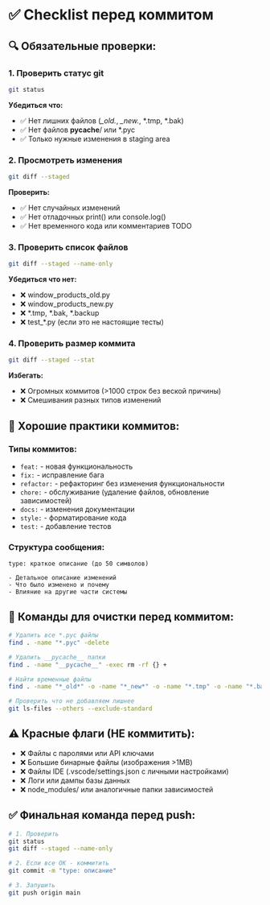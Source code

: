 # ✅ Checklist перед коммитом

## 🔍 Обязательные проверки:

### 1. Проверить статус git
```bash
git status
```
**Убедиться что:**
- ✅ Нет лишних файлов (*_old.*, *_new.*, *.tmp, *.bak)
- ✅ Нет файлов __pycache__/ или *.pyc 
- ✅ Только нужные изменения в staging area

### 2. Просмотреть изменения  
```bash
git diff --staged
```
**Проверить:**
- ✅ Нет случайных изменений
- ✅ Нет отладочных print() или console.log()
- ✅ Нет временного кода или комментариев TODO

### 3. Проверить список файлов
```bash
git diff --staged --name-only
```
**Убедиться что нет:**
- ❌ window_products_old.py
- ❌ window_products_new.py  
- ❌ *.tmp, *.bak, *.backup
- ❌ test_*.py (если это не настоящие тесты)

### 4. Проверить размер коммита
```bash
git diff --staged --stat
```
**Избегать:**
- ❌ Огромных коммитов (>1000 строк без веской причины)
- ❌ Смешивания разных типов изменений

## 📝 Хорошие практики коммитов:

### Типы коммитов:
- `feat:` - новая функциональность
- `fix:` - исправление бага
- `refactor:` - рефакторинг без изменения функциональности  
- `chore:` - обслуживание (удаление файлов, обновление зависимостей)
- `docs:` - изменения документации
- `style:` - форматирование кода
- `test:` - добавление тестов

### Структура сообщения:
```
type: краткое описание (до 50 символов)

- Детальное описание изменений
- Что было изменено и почему
- Влияние на другие части системы
```

## 🚀 Команды для очистки перед коммитом:

```bash
# Удалить все *.pyc файлы
find . -name "*.pyc" -delete

# Удалить __pycache__ папки  
find . -name "__pycache__" -exec rm -rf {} +

# Найти временные файлы
find . -name "*_old*" -o -name "*_new*" -o -name "*.tmp" -o -name "*.bak"

# Проверить что не добавляем лишнее
git ls-files --others --exclude-standard
```

## ⚠️ Красные флаги (НЕ коммитить):

- ❌ Файлы с паролями или API ключами
- ❌ Большие бинарные файлы (изображения >1MB)
- ❌ Файлы IDE (.vscode/settings.json с личными настройками)
- ❌ Логи или дампы базы данных
- ❌ node_modules/ или аналогичные папки зависимостей

## ✅ Финальная команда перед push:

```bash
# 1. Проверить
git status
git diff --staged --name-only

# 2. Если все ОК - коммитить
git commit -m "type: описание"

# 3. Запушить
git push origin main
```
